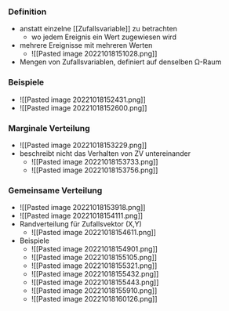### Definition
+ anstatt einzelne [[Zufallsvariable]] zu betrachten
	+ wo jedem Ereignis ein Wert zugewiesen wird
+ mehrere Ereignisse mit mehreren Werten
	+ ![[Pasted image 20221018151028.png]]
+ Mengen von Zufallsvariablen, definiert auf denselben Ω-Raum

### Beispiele
+ ![[Pasted image 20221018152431.png]]
+ ![[Pasted image 20221018152600.png]]

### Marginale Verteilung
+ ![[Pasted image 20221018153229.png]]
+ beschreibt nicht das Verhalten von ZV untereinander
	+ ![[Pasted image 20221018153733.png]]
	+ ![[Pasted image 20221018153756.png]]

### Gemeinsame Verteilung
+ ![[Pasted image 20221018153918.png]]
+ ![[Pasted image 20221018154111.png]]
+ Randverteilung für Zufallsvektor (X,Y)
	+ ![[Pasted image 20221018154611.png]]
+ Beispiele
	+ ![[Pasted image 20221018154901.png]]
	+ ![[Pasted image 20221018155105.png]]
	+ ![[Pasted image 20221018155321.png]]
	+ ![[Pasted image 20221018155432.png]]
	+ ![[Pasted image 20221018155443.png]]
	+ ![[Pasted image 20221018155910.png]]
	+ ![[Pasted image 20221018160126.png]]